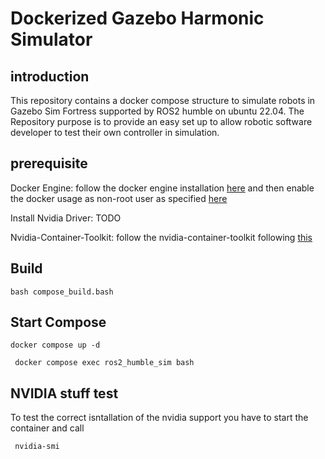 # Dockerized Gazebo Harmonic Simulator 
## introduction
This repository contains a docker compose structure to simulate robots in Gazebo Sim Fortress supported by ROS2 humble on ubuntu 22.04.
The Repository purpose is to provide an easy set up to allow robotic software developer to test their own controller in simulation.
## prerequisite  

Docker Engine: follow the docker engine installation [here](https://docs.docker.com/engine/install/ubuntu/) and then enable the docker usage as non-root user as specified [here](https://docs.docker.com/engine/install/linux-postinstall/)

Install Nvidia Driver: TODO

Nvidia-Container-Toolkit: follow the nvidia-container-toolkit following [this](https://docs.nvidia.com/datacenter/cloud-native/container-toolkit/latest/install-guide.html)

## Build 

``` bash compose_build.bash ```

## Start Compose 

``` docker compose up -d ```

``` docker compose exec ros2_humble_sim bash```

## NVIDIA stuff test 

To test the correct isntallation of the nvidia support you have to start the container and call

``` nvidia-smi```
